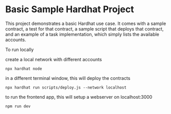 # Basic Sample Hardhat Project

This project demonstrates a basic Hardhat use case. It comes with a sample contract, a test for that contract, a sample script that deploys that contract, and an example of a task implementation, which simply lists the available accounts.

To run locally

create a local network with different accounts
```shell
npx hardhat node 
```

in a different terminal window, this will deploy the contracts
```shell
npx hardhat run scripts/deploy.js --network localhost
```

to run the frontend app, this will setup a webserver on localhost:3000
```shell
npm run dev
```



